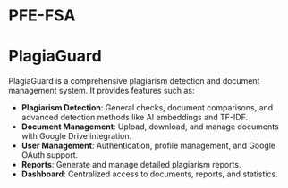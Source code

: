 # PFE-FSA

# PlagiaGuard

PlagiaGuard is a comprehensive plagiarism detection and document management system. It provides features such as:

- **Plagiarism Detection**: General checks, document comparisons, and advanced detection methods like AI embeddings and TF-IDF.
- **Document Management**: Upload, download, and manage documents with Google Drive integration.
- **User Management**: Authentication, profile management, and Google OAuth support.
- **Reports**: Generate and manage detailed plagiarism reports.
- **Dashboard**: Centralized access to documents, reports, and statistics.
